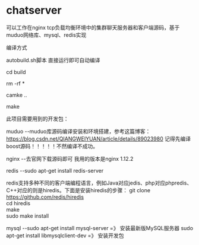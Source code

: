 # chatserver

可以工作在nginx tcp负载均衡环境中的集群聊天服务器和客户端源码，基于muduo网络库、mysql、redis实现

编译方式

autobuild.sh脚本 直接运行即可自动编译

cd build

rm -rf *

camke ..

make

此项目需要用到的开发包：

muduo  --muduo库源码编译安装和环境搭建，参考这篇博客： https://blog.csdn.net/QIANGWEIYUAN/article/details/89023980   记得先编译boost源码！！！！！不然编译不成功。

nginx  --去官网下载源码即可 我用的版本是nginx 1.12.2

redis  --sudo apt-get install redis-server    

redis支持多种不同的客户端编程语言，例如Java对应jedis、php对应phpredis、C++对应的则是hiredis。下面是安装hiredis的步骤：
git clone https://github.com/redis/hiredis    
cd hiredis   
make    
sudo make install

mysql  --sudo apt-get install mysql-server =》 安装最新版MySQL服务器 sudo apt-get install libmysqlclient-dev =》 安装开发包

